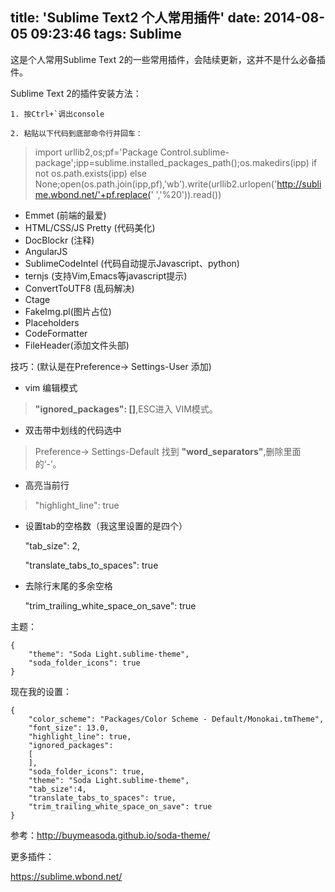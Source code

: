 title: 'Sublime Text2 个人常用插件'
date: 2014-08-05 09:23:46
tags: Sublime
---
这是个人常用Sublime Text 2的一些常用插件，会陆续更新，这并不是什么必备插件。

Sublime Text 2的插件安装方法：

	1. 按Ctrl+`调出console

	2. 粘贴以下代码到底部命令行并回车：

> import urllib2,os;pf='Package Control.sublime-package';ipp=sublime.installed_packages_path();os.makedirs(ipp) if not os.path.exists(ipp) else None;open(os.path.join(ipp,pf),'wb').write(urllib2.urlopen('http://sublime.wbond.net/'+pf.replace(' ','%20')).read())


* Emmet (前端的最爱)
* HTML/CSS/JS Pretty (代码美化)
* DocBlockr (注释)
* AngularJS
* SublimeCodeIntel (代码自动提示Javascript、python)
* ternjs (支持Vim,Emacs等javascript提示)
* ConvertToUTF8 (乱码解决)
* Ctage
* FakeImg.pl(图片占位)
* Placeholders
* Code​Formatter
* FileHeader(添加文件头部)

技巧：(默认是在Preference-> Settings-User 添加)

* vim 编辑模式

> __"ignored_packages": []__,ESC进入 VIM模式。

* 双击带中划线的代码选中

>Preference-> Settings-Default 找到 __"word_separators"__,删除里面的‘-’。

* 高亮当前行

>"highlight_line": true

* 设置tab的空格数（我这里设置的是四个）


    "tab_size": 2,

    "translate_tabs_to_spaces": true


* 去除行末尾的多余空格


    "trim_trailing_white_space_on_save": true


主题：

	{
	    "theme": "Soda Light.sublime-theme",
	    "soda_folder_icons": true
	}

现在我的设置：

    {
        "color_scheme": "Packages/Color Scheme - Default/Monokai.tmTheme",
        "font_size": 13.0,
        "highlight_line": true,
        "ignored_packages":
        [
        ],
        "soda_folder_icons": true,
        "theme": "Soda Light.sublime-theme",
        "tab_size":4,
        "translate_tabs_to_spaces": true,
        "trim_trailing_white_space_on_save": true
    }



参考：http://buymeasoda.github.io/soda-theme/

更多插件：

https://sublime.wbond.net/
